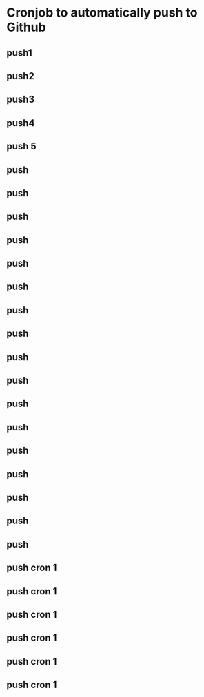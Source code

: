 # Cronjob to automatically push to Github
## push1
## push2
## push3
## push4
## push 5
## push
## push
## push
## push
## push
## push
## push
## push
## push
## push
## push
## push
## push
## push
## push
## push
## push
## push cron 1
## push cron 1
## push cron 1
## push cron 1
## push cron 1
## push cron 1
